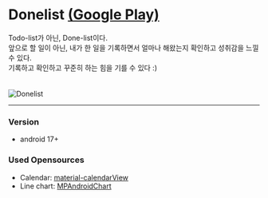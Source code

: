 # Donelist [(Google Play)](https://play.google.com/store/apps/details?id=apps.harrislim.donelist)
  Todo-list가 아닌, Done-list이다.<br>
  앞으로 할 일이 아닌, 내가 한 일을 기록하면서 얼마나 해왔는지 확인하고 성취감을 느낄 수 있다.<br>
  기록하고 확인하고 꾸준히 하는 힘을 기를 수 있다 :)<br>
  <br>
  <br>
  ![Donelist](/github_image/donelist_gif.gif)
<hr/>

### Version
  - android 17+

### Used Opensources
  - Calendar: [material-calendarView](https://github.com/prolificinteractive/material-calendarview)
  - Line chart: [MPAndroidChart](https://github.com/PhilJay/MPAndroidChart)

